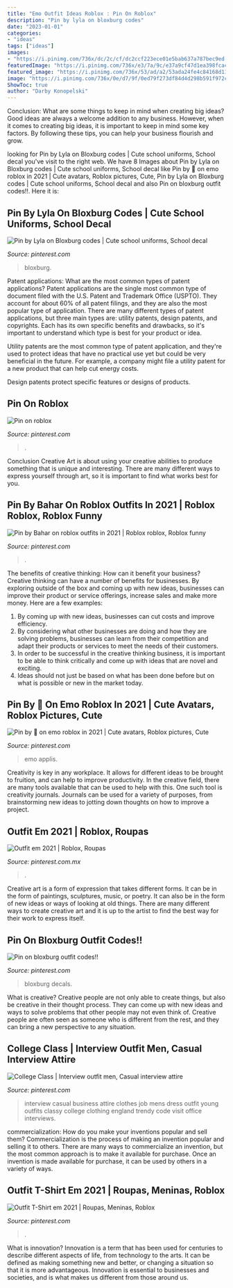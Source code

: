```yaml
---
title: "Emo Outfit Ideas Roblox : Pin On Roblox"
description: "Pin by lyla on bloxburg codes"
date: "2023-01-01"
categories:
- "ideas"
tags: ["ideas"]
images:
- "https://i.pinimg.com/736x/dc/2c/cf/dc2ccf223ece01e5bab637a787bec9ed.jpg"
featuredImage: "https://i.pinimg.com/736x/e3/7a/9c/e37a9cf47d1ea398fcace189ed46b431.jpg"
featured_image: "https://i.pinimg.com/736x/53/ad/a2/53ada24fe4c84168d11c2c4fe3cebeb9--job-interview-clothes-interview-dress.jpg"
image: "https://i.pinimg.com/736x/0e/d7/9f/0ed79f273df84d4d298b591f972cf510.jpg"
ShowToc: true
author: "Darby Konopelski"
---
```



Conclusion: What are some things to keep in mind when creating big ideas?
Good ideas are always a welcome addition to any business. However, when it comes to creating big ideas, it is important to keep in mind some key factors. By following these tips, you can help your business flourish and grow.

	

		
looking for Pin by Lyla on Bloxburg codes | Cute school uniforms, School decal you've visit to the right web. We have 8 Images about Pin by Lyla on Bloxburg codes | Cute school uniforms, School decal like Pin by 🖤 on emo roblox in 2021 | Cute avatars, Roblox pictures, Cute, Pin by Lyla on Bloxburg codes | Cute school uniforms, School decal and also Pin on bloxburg outfit codes!!. Here it is:
		
    
## Pin By Lyla On Bloxburg Codes | Cute School Uniforms, School Decal

<img loading=lazy src="https://i.pinimg.com/736x/0e/d7/9f/0ed79f273df84d4d298b591f972cf510.jpg" onerror="this.onerror=null;this.src='https://tse1.mm.bing.net/th?id=OIP.6Kl04AVvR37FcmyumCHgEwHaFj&amp;pid=15.1';" alt="Pin by Lyla on Bloxburg codes | Cute school uniforms, School decal">

_Source: pinterest.com_

>bloxburg. 

	

Patent applications: What are the most common types of patent applications?
Patent applications are the single most common type of document filed with the U.S. Patent and Trademark Office (USPTO). They account for about 60% of all patent filings, and they are also the most popular type of application.
There are many different types of patent applications, but three main types are: utility patents, design patents, and copyrights. Each has its own specific benefits and drawbacks, so it's important to understand which type is best for your product or idea.

 Utility patents are the most common type of patent application, and they're used to protect ideas that have no practical use yet but could be very beneficial in the future. For example, a company might file a utility patent for a new product that can help cut energy costs.

Design patents protect specific features or designs of products.

    
## Pin On Roblox

<img loading=lazy src="https://i.pinimg.com/736x/dc/2c/cf/dc2ccf223ece01e5bab637a787bec9ed.jpg" onerror="this.onerror=null;this.src='https://tse4.mm.bing.net/th?id=OIP.YwK3EBIOGE1Gotok2tX8XwHaN5&amp;pid=15.1';" alt="Pin on roblox">

_Source: pinterest.com_

>. 

	

Conclusion
Creative Art is about using your creative abilities to produce something that is unique and interesting. There are many different ways to express yourself through art, so it is important to find what works best for you.

    
## Pin By Bahar On Roblox Outfits In 2021 | Roblox Roblox, Roblox Funny

<img loading=lazy src="https://i.pinimg.com/736x/3d/95/a9/3d95a98302378720e29e9842eb7f2207.jpg" onerror="this.onerror=null;this.src='https://tse3.mm.bing.net/th?id=OIP.xPUpWR_ilcEY526QtzKvQwHaMy&amp;pid=15.1';" alt="Pin by Bahar on roblox outfits in 2021 | Roblox roblox, Roblox funny">

_Source: pinterest.com_

>. 

	

The benefits of creative thinking: How can it benefit your business?
Creative thinking can have a number of benefits for businesses. By exploring outside of the box and coming up with new ideas, businesses can improve their product or service offerings, increase sales and make more money. Here are a few examples:
1. By coming up with new ideas, businesses can cut costs and improve efficiency.
2. By considering what other businesses are doing and how they are solving problems, businesses can learn from their competition and adapt their products or services to meet the needs of their customers.
3. In order to be successful in the creative thinking business, it is important to be able to think critically and come up with ideas that are novel and exciting.
4. Ideas should not just be based on what has been done before but on what is possible or new in the market today.

    
## Pin By 🖤 On Emo Roblox In 2021 | Cute Avatars, Roblox Pictures, Cute

<img loading=lazy src="https://i.pinimg.com/736x/9a/54/9a/9a549a7c44ec9718ee3e426bfa739d07.jpg" onerror="this.onerror=null;this.src='https://tse3.mm.bing.net/th?id=OIP.wI9kLDjEkip0lrpNbKK2VQHaK2&amp;pid=15.1';" alt="Pin by 🖤 on emo roblox in 2021 | Cute avatars, Roblox pictures, Cute">

_Source: pinterest.com_

>emo applis. 

	

Creativity is key in any workplace. It allows for different ideas to be brought to fruition, and can help to improve productivity. In the creative field, there are many tools available that can be used to help with this. One such tool is creativity journals. Journals can be used for a variety of purposes, from brainstorming new ideas to jotting down thoughts on how to improve a project.

    
## Outfit Em 2021 | Roblox, Roupas

<img loading=lazy src="https://i.pinimg.com/736x/b5/3e/14/b53e146d156815c1466e857947abc1bc.jpg" onerror="this.onerror=null;this.src='https://tse2.mm.bing.net/th?id=OIP.LiEaIXXUYwzuH-mcugFDBwHaLn&amp;pid=15.1';" alt="Outfit em 2021 | Roblox, Roupas">

_Source: pinterest.com.mx_

>. 

	

Creative art is a form of expression that takes different forms. It can be in the form of paintings, sculptures, music, or poetry. It can also be in the form of new ideas or ways of looking at old things. There are many different ways to create creative art and it is up to the artist to find the best way for their work to express itself.

    
## Pin On Bloxburg Outfit Codes!!

<img loading=lazy src="https://i.pinimg.com/736x/e3/7a/9c/e37a9cf47d1ea398fcace189ed46b431.jpg" onerror="this.onerror=null;this.src='https://tse4.mm.bing.net/th?id=OIP.HUK_IjWe4ZA1umtrELg_ZwHaHU&amp;pid=15.1';" alt="Pin on bloxburg outfit codes!!">

_Source: pinterest.com_

>bloxburg decals. 

	

What is creative?
Creative people are not only able to create things, but also be creative in their thought process. They can come up with new ideas and ways to solve problems that other people may not even think of. Creative people are often seen as someone who is different from the rest, and they can bring a new perspective to any situation.

    
## College Class | Interview Outfit Men, Casual Interview Attire

<img loading=lazy src="https://i.pinimg.com/736x/53/ad/a2/53ada24fe4c84168d11c2c4fe3cebeb9--job-interview-clothes-interview-dress.jpg" onerror="this.onerror=null;this.src='https://tse3.mm.bing.net/th?id=OIP.NjlOeeCEgdtOXMyYYoelIgHaJ4&amp;pid=15.1';" alt="College Class | Interview outfit men, Casual interview attire">

_Source: pinterest.com_

>interview casual business attire clothes job mens dress outfit young outfits classy college clothing england trendy code visit office interviews. 

	

commercialization: How do you make your inventions popular and sell them?
Commercialization is the process of making an invention popular and selling it to others. There are many ways to commercialize an invention, but the most common approach is to make it available for purchase. Once an invention is made available for purchase, it can be used by others in a variety of ways.

    
## Outfit T-Shirt Em 2021 | Roupas, Meninas, Roblox

<img loading=lazy src="https://i.pinimg.com/736x/58/bb/a1/58bba1712bd775ec35c4dd7ebc693b78.jpg" onerror="this.onerror=null;this.src='https://tse2.mm.bing.net/th?id=OIP.3DlMi8JMsIHRUr2kA2EELAHaLa&amp;pid=15.1';" alt="Outfit T-Shirt em 2021 | Roupas, Meninas, Roblox">

_Source: pinterest.com_

>. 

	

What is innovation?
Innovation is a term that has been used for centuries to describe different aspects of life, from technology to the arts. It can be defined as making something new and better, or changing a situation so that it is more advantageous. Innovation is essential to businesses and societies, and is what makes us different from those around us.

